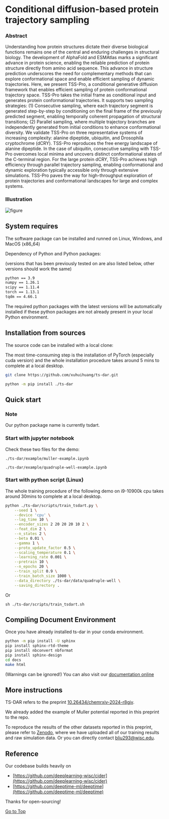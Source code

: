 # Conditional diffusion-based protein trajectory sampling

### Abstract

Understanding how protein structures dictate their diverse biological functions remains one of the central and enduring challenges in structural biology. The development of AlphaFold and ESMAtlas marks a significant advance in protein science, enabling the reliable prediction of protein structure directly from amino acid sequence. This advance in structure prediction underscores the need for complementary methods that can explore conformational space and enable efficient sampling of dynamic trajectories. Here, we present TSS-Pro, a conditional generative diffusion framework that enables efficient sampling of protein conformational trajectory space. TSS-Pro takes the initial frame as conditional input and generates protein conformational trajectories. It supports two sampling strategies: (1) Consecutive sampling, where each trajectory segment is generated step-by-step by conditioning on the final frame of the previously predicted segment, enabling temporally coherent propagation of structural transitions; (2) Parallel sampling, where multiple trajectory branches are independently generated from initial conditions to enhance conformational diversity. We validate TSS-Pro on three representative systems of increasing complexity: alanine dipeptide, ubiquitin, and Drosophila cryptochrome (dCRY). TSS-Pro reproduces the free energy landscape of alanine dipeptide. In the case of ubiquitin, consecutive sampling with TSS-Pro overcomes local minima and uncovers distinct conformational states of the C-terminal region. For the large protein dCRY, TSS-Pro achieves high efficiency through parallel trajectory sampling, enabling conformational and dynamic exploration typically accessible only through extensive simulations. TSS-Pro paves the way for high-throughput exploration of protein trajectories and conformational landscapes for large and complex systems.


### Illustration

![figure](./docs/figs/fig2.png)

## System requires

The software package can be installed and runned on Linux, Windows, and MacOS (x86_64)

Dependency of Python and Python packages: 

(versions that has been previously tested on are also listed below, other versions should work the same)

```bash
python == 3.9
numpy == 1.26.1
scipy == 1.11.4
torch == 1.13.1
tqdm == 4.66.1
```
The required python packages with the latest versions will be automatically installed if these python packages are not already present in your local Python environment.

## Installation from sources

The source code can be installed with a local clone:

The most time-consuming step is the installation of PyTorch (especially cuda version) and the whole installation procedure takes around 5 mins to complete at a local desktop.

```bash
git clone https://github.com/xuhuihuang/ts-dar.git
```

```bash
python -m pip install ./ts-dar
```

## Quick start

### Note

Our python package name is currently tsdart.

### Start with jupyter notebook

Check these two files for the demo:

```
./ts-dar/example/muller-example.ipynb
```

```
./ts-dar/example/quadruple-well-example.ipynb
```

### Start with python script (Linux)

The whole training procedure of the following demo on i9-10900k cpu takes around 30mins to complete at a local desktop.

```sh
python ./ts-dar/scripts/train_tsdart.py \
    --seed 1 \
    --device 'cpu' \
    --lag_time 10 \
    --encoder_sizes 2 20 20 20 10 2 \
    --feat_dim 2 \
    --n_states 2 \
    --beta 0.01 \
    --gamma 1 \
    --proto_update_factor 0.5 \
    --scaling_temperature 0.1 \
    --learning_rate 0.001 \
    --pretrain 10 \
    --n_epochs 20 \
    --train_split 0.9 \
    --train_batch_size 1000 \
    --data_directory ./ts-dar/data/quadruple-well \
    --saving_directory . 
```

Or
```
sh ./ts-dar/scripts/train_tsdart.sh
```

## Compiling Document Environment
Once you have already installed ts-dar in your conda environment. 
```bash
python -m pip install -U sphinx
pip install sphinx-rtd-theme
pip install nbconvert nbformat
pip install sphinx-design
cd docs
make html
```
(Warnings can be ignored!)
You can also visit our [documentation online](https://bojunliu0818.github.io/ts-dart-doc/html/index.html)

## More instructions 

TS-DAR refers to the preprint [10.26434/chemrxiv-2024-r8gjv](https://chemrxiv.org/engage/chemrxiv/article-details/65adf0b966c1381729fb4c11).

We already added the example of Muller potential reported in this preprint to the repo. 

To reproduce the results of the other datasets reported in this preprint, please refer to [Zenodo](https://zenodo.org/records/13835580), where we have uploaded all of our training results and raw simulation data. Or you can directly contact bliu293@wisc.edu.

## Reference

Our codebase builds heavily on
- [https://github.com/deeplearning-wisc/cider](https://github.com/deeplearning-wisc/cider)
- [https://github.com/deeptime-ml/deeptime](https://github.com/deeptime-ml/deeptime)

Thanks for open-sourcing!

[Go to Top](#Abstract)
